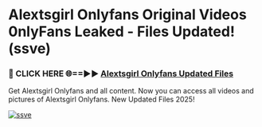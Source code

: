 # Alextsgirl Onlyfans Original Videos 0nlyFans Leaked - Files Updated! (ssve)

<h3>🔴 CLICK HERE 🌐==►► <a href="https://tinyurl.com/ehrbuxhb" rel="nofollow">Alextsgirl Onlyfans Updated Files</a></h3>

Get Alextsgirl Onlyfans and all content. Now you can access all videos and pictures of Alextsgirl Onlyfans. New Updated Files 2025!

[![ssve](https://i.imgur.com/lVYEuWS.gif)](https://tinyurl.com/ehrbuxhb)

